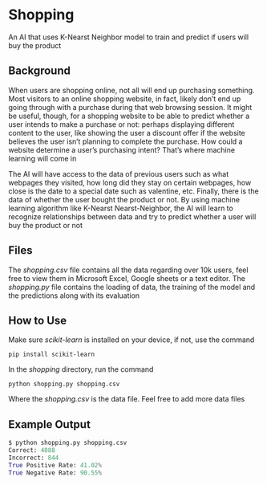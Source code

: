# Shopping

An AI that uses K-Nearst Neighbor model to train and predict if users will buy the product

## Background

When users are shopping online, not all will end up purchasing something. Most visitors to an online shopping website, in fact, likely don’t end up going through with a purchase during that web browsing session. It might be useful, though, for a shopping website to be able to predict whether a user intends to make a purchase or not: perhaps displaying different content to the user, like showing the user a discount offer if the website believes the user isn’t planning to complete the purchase. How could a website determine a user’s purchasing intent? That’s where machine learning will come in

The AI will have access to the data of previous users such as what webpages they visited, how long did they stay on certain webpages, how close is the date to a special date such as valentine, etc. Finally, there is the data of whether the user bought the product or not. By using machine learning algorithm like K-Nearst Nearst-Neighbor, the AI will learn to recognize relationships between data and try to predict whether a user will buy the product or not

## Files

The _shopping.csv_ file contains all the data regarding over 10k users, feel free to view them in Microsoft Excel, Google sheets or a text editor. The _shopping.py_ file contains the loading of data, the training of the model and the predictions along with its evaluation

## How to Use

Make sure _scikit-learn_ is installed on your device, if not, use the command

`pip install scikit-learn`

In the _shopping_ directory, run the command

`python shopping.py shopping.csv`

Where the _shopping.csv_ is the data file. Feel free to add more data files

## Example Output

```python
$ python shopping.py shopping.csv
Correct: 4088
Incorrect: 844
True Positive Rate: 41.02%
True Negative Rate: 90.55%
```

